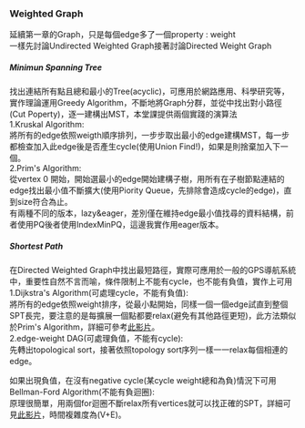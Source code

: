 ### Weighted Graph  
延續第一章的Graph，只是每個edge多了一個property : weight   
一樣先討論Undirected Weighted Graph接著討論Directed Weight Graph  

##### Minimun Spanning Tree  
找出連結所有點且總和最小的Tree(acyclic)，可應用於網路應用、科學研究等，實作理論運用Greedy Algorithm，不斷地將Graph分群，並從中找出對小路徑(Cut Poperty)，逐一建構出MST，本堂課提供兩個實踐的演算法  
1.Kruskal Algorithm:  
將所有的edge依照weigth順序排列，一步步取出最小的edge建構MST，每一步都檢查加入此edge後是否產生cycle(使用Union Find!)，如果是則捨棄加入下一個。  
2.Prim's Algorithm:  
從vertex 0 開始，開始選最小的edge開始建構子樹，用所有在子樹節點連結的edge找出最小值不斷擴大(使用Piority Queue，先排除會造成cycle的edge)，直到size符合為止。  
有兩種不同的版本，lazy&eager，差別僅在維持edge最小值找尋的資料結構，前者使用PQ後者使用IndexMinPQ，這邊我實作用eager版本。  

##### Shortest Path  
在Directed Weighted Graph中找出最短路徑，實際可應用於一般的GPS導航系統中，重要性自然不言而喻，條件限制上不能有cycle，也不能有負值，實作上可用  
1.Dijkstra's Algorithm(可處理cycle，不能有負值):  
將所有的edge依照weight排序，從最小點開始，同樣一個一個edge試直到整個SPT長完，要注意的是每擴展一個點都要relax(避免有其他路徑更短)，此方法類似於Prim's Algorithm，詳細可參考[此影片](https://www.youtube.com/watch?v=gdmfOwyQlcI)。  
2.edge-weight DAG(可處理負值，不能有cycle):  
先轉出topological sort，接著依照topology sort序列一樣一一relax每個相連的edge。  

如果出現負值，在沒有negative cycle(某cycle weight總和為負)情況下可用  
Bellman-Ford Algorithm(不能有負迴圈):  
原理很簡單，用兩個for迴圈不斷relax所有vertices就可以找正確的SPT，詳細可見[此影片](https://www.youtube.com/watch?v=obWXjtg0L64)，時間複雜度為(V+E)。  
